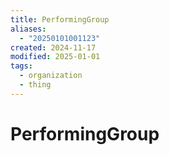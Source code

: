 ```yaml
---
title: PerformingGroup
aliases:
  - "20250101001123"
created: 2024-11-17
modified: 2025-01-01
tags:
  - organization
  - thing
---
```

# PerformingGroup
